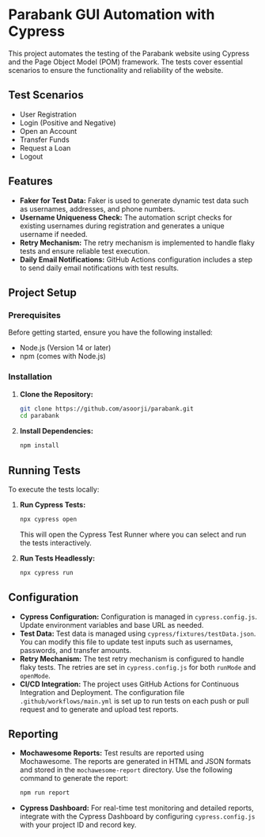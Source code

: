 # Parabank GUI Automation with Cypress

This project automates the testing of the Parabank website using Cypress and the Page Object Model (POM) framework. The tests cover essential scenarios to ensure the functionality and reliability of the website.

## Test Scenarios

- User Registration
- Login (Positive and Negative)
- Open an Account
- Transfer Funds
- Request a Loan
- Logout

## Features

- **Faker for Test Data:** Faker is used to generate dynamic test data such as usernames, addresses, and phone numbers.
- **Username Uniqueness Check:** The automation script checks for existing usernames during registration and generates a unique username if needed.
- **Retry Mechanism:** The retry mechanism is implemented to handle flaky tests and ensure reliable test execution.
- **Daily Email Notifications:** GitHub Actions configuration includes a step to send daily email notifications with test results.

## Project Setup

### Prerequisites

Before getting started, ensure you have the following installed:

- Node.js (Version 14 or later)
- npm (comes with Node.js)

### Installation

1. **Clone the Repository:**

   ```bash
   git clone https://github.com/asoorji/parabank.git
   cd parabank
   ```

2. **Install Dependencies:**

   ```bash
   npm install
   ```

## Running Tests

To execute the tests locally:

1. **Run Cypress Tests:**

   ```bash
   npx cypress open
   ```

   This will open the Cypress Test Runner where you can select and run the tests interactively.

2. **Run Tests Headlessly:**

   ```bash
   npx cypress run
   ```

## Configuration

- **Cypress Configuration:** Configuration is managed in `cypress.config.js`. Update environment variables and base URL as needed.
- **Test Data:** Test data is managed using `cypress/fixtures/testData.json`. You can modify this file to update test inputs such as usernames, passwords, and transfer amounts.
- **Retry Mechanism:** The test retry mechanism is configured to handle flaky tests. The retries are set in `cypress.config.js` for both `runMode` and `openMode`.
- **CI/CD Integration:** The project uses GitHub Actions for Continuous Integration and Deployment. The configuration file `.github/workflows/main.yml` is set up to run tests on each push or pull request and to generate and upload test reports.

## Reporting

- **Mochawesome Reports:** Test results are reported using Mochawesome. The reports are generated in HTML and JSON formats and stored in the `mochawesome-report` directory. Use the following command to generate the report:

  ```bash
  npm run report
  ```

- **Cypress Dashboard:** For real-time test monitoring and detailed reports, integrate with the Cypress Dashboard by configuring `cypress.config.js` with your project ID and record key.

